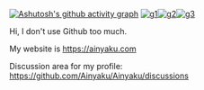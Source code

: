 [![Ashutosh's github activity graph](https://github-readme-activity-graph.vercel.app/graph?username=Ainyaku&bg_color=0d1117&color=ffffff&line=0e4429&point=39d353&area=false&hide_border=false)](https://github-readme-activity-graph.vercel.app/graph?username=Ainyaku&bg_color=0d1117&color=ffffff&line=0e4429&point=39d353&area=false&hide_border=false)
[![g1](https://user-images.githubusercontent.com/87048351/156481167-165680bd-7e1d-4a69-81f4-3ab31a6f27b2.png)](https://github.com/explore)[![g2](https://user-images.githubusercontent.com/87048351/156481170-9445088e-e6aa-4baa-a46f-aa79cbdeaf63.png)](https://github.com/Ashutosh00710)[![g3](https://user-images.githubusercontent.com/87048351/156481173-04539aaa-1848-4b8b-87b6-4060260de2a4.png)](https://github.com/Ashutosh00710/github-readme-activity-graph)

Hi, I don't use Github too much.

My website is https://ainyaku.com

Discussion area for my profile: https://github.com/Ainyaku/Ainyaku/discussions

